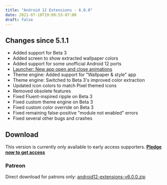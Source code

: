 ```yaml
---
title: "Android 12 Extensions · 6.0.0"
date: 2021-07-18T19:09:53-07:00
draft: false
---
```


## Changes since 5.1.1

- Added support for Beta 3
- Added screen to show extracted wallpaper colors
- Added support for some unofficial Android 12 ports
- [Launcher: New app open and close animations](https://twitter.com/kdrag0n/status/1416690502838067202)
- Theme engine: Added support for "Wallpaper & style" app
- Theme engine: Switched to Beta 3's improved color extraction
- Updated icon colors to match Pixel themed icons
- Removed obsolete features
- Fixed Fluent-inspired ripple on Beta 3
- Fixed custom theme engine on Beta 3
- Fixed custom color override on Beta 3
- Fixed remaining false-positive "module not enabled" errors
- Fixed several other bugs and crashes

## Download

This version is currently only available to early access supporters. **[Pledge now to get access](https://patreon.com/kdrag0n)**

### Patreon

Direct download for patrons only: [android12-extensions-v6.0.0.zip](https://patreon.kdrag0n.dev/exclusive/android12-extensions-v6.0.0.zip)
